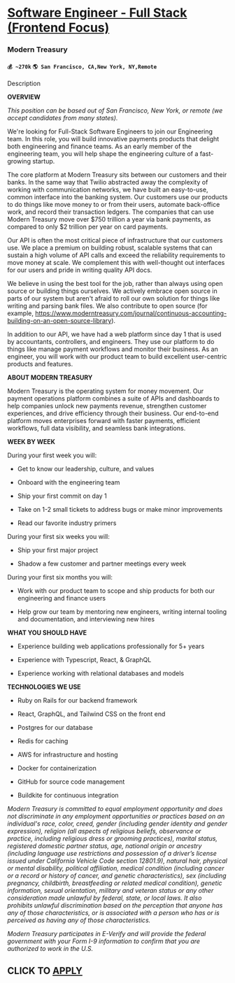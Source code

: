 # [Software Engineer - Full Stack (Frontend Focus)](https://www.remotewlb.com/apply/software-engineer-full-stack-frontend-focus)  
### Modern Treasury  
#### `💰 ~270k` `🌎 San Francisco, CA,New York, NY,Remote`  

Description

**OVERVIEW**

 _This position can be based out of San Francisco, New York, or remote (we accept candidates from many states)._

We're looking for Full-Stack Software Engineers to join our Engineering team. In this role, you will build innovative payments products that delight both engineering and finance teams. As an early member of the engineering team, you will help shape the engineering culture of a fast-growing startup.

The core platform at Modern Treasury sits between our customers and their banks. In the same way that Twilio abstracted away the complexity of working with communication networks, we have built an easy-to-use, common interface into the banking system. Our customers use our products to do things like move money to or from their users, automate back-office work, and record their transaction ledgers. The companies that can use Modern Treasury move over $750 trillion a year via bank payments, as compared to only $2 trillion per year on card payments.

Our API is often the most critical piece of infrastructure that our customers use. We place a premium on building robust, scalable systems that can sustain a high volume of API calls and exceed the reliability requirements to move money at scale. We complement this with well-thought out interfaces for our users and pride in writing quality API docs.

We believe in using the best tool for the job, rather than always using open source or building things ourselves. We actively embrace open source in parts of our system but aren't afraid to roll our own solution for things like writing and parsing bank files. We also contribute to open source (for example, https://www.moderntreasury.com/journal/continuous-accounting-building-on-an-open-source-library).

In addition to our API, we have had a web platform since day 1 that is used by accountants, controllers, and engineers. They use our platform to do things like manage payment workflows and monitor their business. As an engineer, you will work with our product team to build excellent user-centric products and features.

 **ABOUT MODERN TREASURY**

Modern Treasury is the operating system for money movement. Our payment operations platform combines a suite of APIs and dashboards to help companies unlock new payments revenue, strengthen customer experiences, and drive efficiency through their business. Our end-to-end platform moves enterprises forward with faster payments, efficient workflows, full data visibility, and seamless bank integrations.

 **WEEK BY WEEK**

During your first week you will:

  * Get to know our leadership, culture, and values

  * Onboard with the engineering team

  * Ship your first commit on day 1

  * Take on 1-2 small tickets to address bugs or make minor improvements

  * Read our favorite industry primers

During your first six weeks you will:

  * Ship your first major project

  * Shadow a few customer and partner meetings every week

During your first six months you will:

  * Work with our product team to scope and ship products for both our engineering and finance users

  * Help grow our team by mentoring new engineers, writing internal tooling and documentation, and interviewing new hires

 **WHAT YOU SHOULD HAVE**

  * Experience building web applications professionally for 5+ years

  * Experience with Typescript, React, & GraphQL

  * Experience working with relational databases and models

 **TECHNOLOGIES WE USE**

  * Ruby on Rails for our backend framework

  * React, GraphQL, and Tailwind CSS on the front end

  * Postgres for our database

  * Redis for caching

  * AWS for infrastructure and hosting

  * Docker for containerization

  * GitHub for source code management

  * Buildkite for continuous integration

 _Modern Treasury is committed to equal employment opportunity and does not discriminate in any employment opportunities or practices based on an individual's race, color, creed, gender (including gender identity and gender expression), religion (all aspects of religious beliefs, observance or practice, including religious dress or grooming practices), marital status, registered domestic partner status, age, national origin or ancestry (including language use restrictions and possession of a driver’s license issued under California Vehicle Code section 12801.9), natural hair, physical or mental disability, political affiliation, medical condition (including cancer or a record or history of cancer, and genetic characteristics), sex (including pregnancy, childbirth, breastfeeding or related medical condition), genetic information, sexual orientation, military and veteran status or any other consideration made unlawful by federal, state, or local laws. It also prohibits unlawful
discrimination based on the perception that anyone has any of those characteristics, or is associated with a person who has or is perceived as having any of those characteristics._

 _Modern Treasury participates in E-Verify and will provide the federal government with your Form I-9 information to confirm that you are authorized to work in the U.S._

  
## CLICK TO [APPLY](https://www.remotewlb.com/apply/software-engineer-full-stack-frontend-focus)

